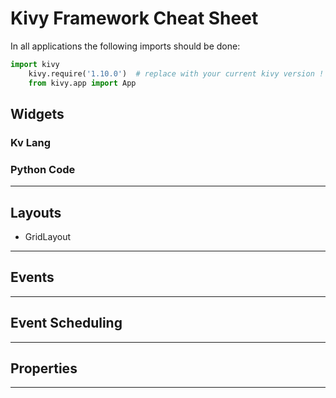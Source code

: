 # Kivy Framework Cheat Sheet

In all applications the following imports should be done:
```python
import kivy
    kivy.require('1.10.0')  # replace with your current kivy version !
    from kivy.app import App
```

## Widgets

### Kv Lang

### Python Code

------
## Layouts
* GridLayout

------
## Events
------
## Event Scheduling
------
## Properties
------